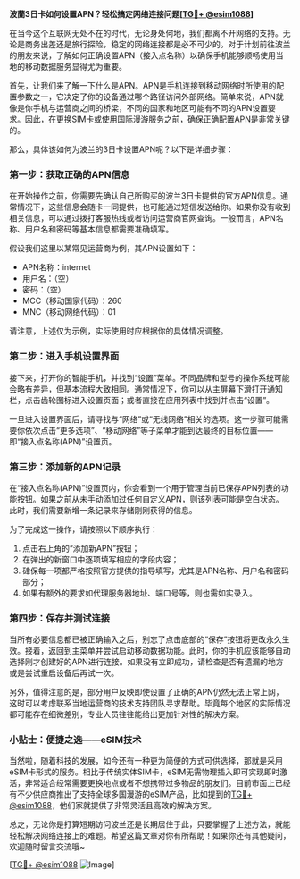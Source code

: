 **波蘭3日卡如何设置APN？轻松搞定网络连接问题[[TG💪+ @esim1088](https://t.me/s/esim1088)]**

在当今这个互联网无处不在的时代，无论身处何地，我们都离不开网络的支持。无论是商务出差还是旅行探险，稳定的网络连接都是必不可少的。对于计划前往波兰的朋友来说，了解如何正确设置APN（接入点名称）以确保手机能够顺畅使用当地的移动数据服务显得尤为重要。

首先，让我们来了解一下什么是APN。APN是手机连接到移动网络时所使用的配置参数之一，它决定了你的设备通过哪个路径访问外部网络。简单来说，APN就像是你手机与运营商之间的桥梁，不同的国家和地区可能有不同的APN设置要求。因此，在更换SIM卡或使用国际漫游服务之前，确保正确配置APN是非常关键的。

那么，具体该如何为波兰的3日卡设置APN呢？以下是详细步骤：

### 第一步：获取正确的APN信息

在开始操作之前，你需要先确认自己所购买的波兰3日卡提供的官方APN信息。通常情况下，这些信息会随卡一同提供，也可能通过短信发送给你。如果你没有收到相关信息，可以通过拨打客服热线或者访问运营商官网查询。一般而言，APN名称、用户名和密码等基本信息都需要准确填写。

假设我们这里以某常见运营商为例，其APN设置如下：
- APN名称：internet
- 用户名：（空）
- 密码：（空）
- MCC（移动国家代码）：260
- MNC（移动网络代码）：01

请注意，上述仅为示例，实际使用时应根据你的具体情况调整。

### 第二步：进入手机设置界面

接下来，打开你的智能手机，并找到“设置”菜单。不同品牌和型号的操作系统可能会略有差异，但基本流程大致相同。通常情况下，你可以从主屏幕下滑打开通知栏，点击齿轮图标进入设置页面；或者直接在应用列表中找到并点击“设置”。

一旦进入设置界面后，请寻找与“网络”或“无线网络”相关的选项。这一步骤可能需要你依次点击“更多选项”、“移动网络”等子菜单才能到达最终的目标位置——即“接入点名称(APN)”设置页。

### 第三步：添加新的APN记录

在“接入点名称(APN)”设置页内，你会看到一个用于管理当前已保存APN列表的功能按钮。如果之前从未手动添加过任何自定义APN，则该列表可能是空白状态。此时，我们需要新增一条记录来存储刚刚获得的信息。

为了完成这一操作，请按照以下顺序执行：
1. 点击右上角的“添加新APN”按钮；
2. 在弹出的新窗口中逐项填写相应的字段内容；
3. 硉保每一项都严格按照官方提供的指导填写，尤其是APN名称、用户名和密码部分；
4. 如果有额外的要求如代理服务器地址、端口号等，则也需如实录入。

### 第四步：保存并测试连接

当所有必要信息都已被正确输入之后，别忘了点击底部的“保存”按钮将更改永久生效。接着，返回到主菜单并尝试启动移动数据功能。此时，你的手机应该能够自动选择刚才创建好的APN进行连接。如果没有立即成功，请检查是否有遗漏的地方或是尝试重启设备后再试一次。

另外，值得注意的是，部分用户反映即使设置了正确的APN仍然无法正常上网，这时可以考虑联系当地运营商的技术支持团队寻求帮助。毕竟每个地区的实际情况都可能存在细微差别，专业人员往往能给出更加针对性的解决方案。

### 小贴士：便捷之选——eSIM技术

当然啦，随着科技的发展，如今还有一种更为简便的方式可供选择，那就是采用eSIM卡形式的服务。相比于传统实体SIM卡，eSIM无需物理插入即可实现即时激活，非常适合经常需要更换地点或者不想携带过多物品的朋友们。目前市面上已经有不少供应商推出了支持全球多国漫游的eSIM产品，比如提到的[TG💪+ @esim1088](https://t.me/s/esim1088)，他们家就提供了非常灵活且高效的解决方案。

总之，无论你是打算短期访问波兰还是长期居住于此，只要掌握了上述方法，就能轻松解决网络连接上的难题。希望这篇文章对你有所帮助！如果你还有其他疑问，欢迎随时留言交流哦~

[[TG💪+ @esim1088](https://t.me/s/esim1088) ![Image](https://i.postimg.cc/4NQfJmqS/Snipaste-2025-05-13-00-14-12.png)]